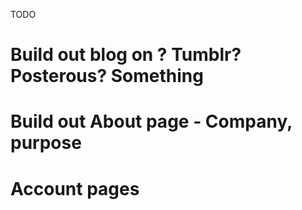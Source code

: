 TODO

# Build out blog on ?  Tumblr?  Posterous?  Something
# Build out About page - Company, purpose
# Account pages
